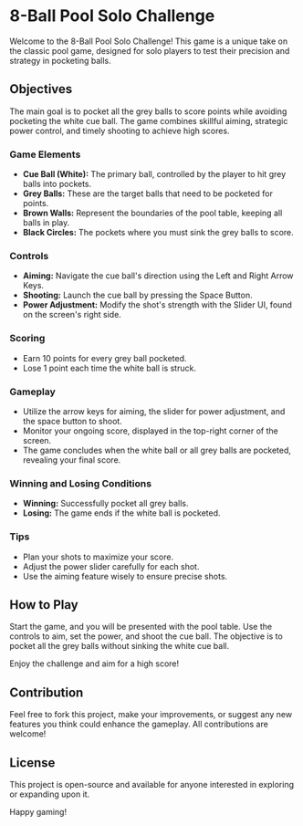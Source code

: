 # 8-Ball Pool Solo Challenge

Welcome to the 8-Ball Pool Solo Challenge! This game is a unique take on the classic pool game, designed for solo players to test their precision and strategy in pocketing balls.

## Objectives

The main goal is to pocket all the grey balls to score points while avoiding pocketing the white cue ball. The game combines skillful aiming, strategic power control, and timely shooting to achieve high scores.

### Game Elements

- **Cue Ball (White):** The primary ball, controlled by the player to hit grey balls into pockets.
- **Grey Balls:** These are the target balls that need to be pocketed for points.
- **Brown Walls:** Represent the boundaries of the pool table, keeping all balls in play.
- **Black Circles:** The pockets where you must sink the grey balls to score.

### Controls

- **Aiming:** Navigate the cue ball's direction using the Left and Right Arrow Keys.
- **Shooting:** Launch the cue ball by pressing the Space Button.
- **Power Adjustment:** Modify the shot's strength with the Slider UI, found on the screen's right side.

### Scoring

- Earn 10 points for every grey ball pocketed.
- Lose 1 point each time the white ball is struck.

### Gameplay

- Utilize the arrow keys for aiming, the slider for power adjustment, and the space button to shoot.
- Monitor your ongoing score, displayed in the top-right corner of the screen.
- The game concludes when the white ball or all grey balls are pocketed, revealing your final score.

### Winning and Losing Conditions

- **Winning:** Successfully pocket all grey balls.
- **Losing:** The game ends if the white ball is pocketed.

### Tips

- Plan your shots to maximize your score.
- Adjust the power slider carefully for each shot.
- Use the aiming feature wisely to ensure precise shots.

## How to Play

Start the game, and you will be presented with the pool table. Use the controls to aim, set the power, and shoot the cue ball. The objective is to pocket all the grey balls without sinking the white cue ball. 

Enjoy the challenge and aim for a high score!

## Contribution

Feel free to fork this project, make your improvements, or suggest any new features you think could enhance the gameplay. All contributions are welcome!

## License

This project is open-source and available for anyone interested in exploring or expanding upon it.

Happy gaming!
